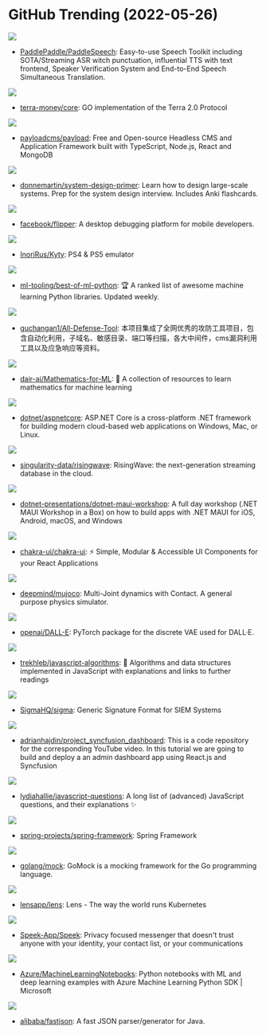 # GitHub Trending (2022-05-26)

![](https://img.shields.io/badge/C%2B%2B-New%20151-green?style=flat-square&logo=appveyor)
- [PaddlePaddle/PaddleSpeech](https://github.com/PaddlePaddle/PaddleSpeech): Easy-to-use Speech Toolkit including SOTA/Streaming ASR witch punctuation, influential TTS with text frontend, Speaker Verification System and End-to-End Speech Simultaneous Translation.

![](https://img.shields.io/badge/JavaScript-New%2066-green?style=flat-square&logo=appveyor)
- [terra-money/core](https://github.com/terra-money/core): GO implementation of the Terra 2.0 Protocol

![](https://img.shields.io/badge/TypeScript-New%20310-green?style=flat-square&logo=appveyor)
- [payloadcms/payload](https://github.com/payloadcms/payload): Free and Open-source Headless CMS and Application Framework built with TypeScript, Node.js, React and MongoDB

![](https://img.shields.io/badge/Python-New%20142-green?style=flat-square&logo=appveyor)
- [donnemartin/system-design-primer](https://github.com/donnemartin/system-design-primer): Learn how to design large-scale systems. Prep for the system design interview. Includes Anki flashcards.

![](https://img.shields.io/badge/TypeScript-New%2054-green?style=flat-square&logo=appveyor)
- [facebook/flipper](https://github.com/facebook/flipper): A desktop debugging platform for mobile developers.

![](https://img.shields.io/badge/C%2B%2B-New%2087-green?style=flat-square&logo=appveyor)
- [InoriRus/Kyty](https://github.com/InoriRus/Kyty): PS4 & PS5 emulator

![](https://img.shields.io/badge/Python-New%20152-green?style=flat-square&logo=appveyor)
- [ml-tooling/best-of-ml-python](https://github.com/ml-tooling/best-of-ml-python): 🏆 A ranked list of awesome machine learning Python libraries. Updated weekly.

![](https://img.shields.io/badge/none-New%2085-green?style=flat-square&logo=appveyor)
- [guchangan1/All-Defense-Tool](https://github.com/guchangan1/All-Defense-Tool): 本项目集成了全网优秀的攻防工具项目，包含自动化利用，子域名、敏感目录、端口等扫描，各大中间件，cms漏洞利用工具以及应急响应等资料。

![](https://img.shields.io/badge/none-New%20609-green?style=flat-square&logo=appveyor)
- [dair-ai/Mathematics-for-ML](https://github.com/dair-ai/Mathematics-for-ML): 🧮 A collection of resources to learn mathematics for machine learning

![](https://img.shields.io/badge/C%23-New%2024-green?style=flat-square&logo=appveyor)
- [dotnet/aspnetcore](https://github.com/dotnet/aspnetcore): ASP.NET Core is a cross-platform .NET framework for building modern cloud-based web applications on Windows, Mac, or Linux.

![](https://img.shields.io/badge/Rust-New%20107-green?style=flat-square&logo=appveyor)
- [singularity-data/risingwave](https://github.com/singularity-data/risingwave): RisingWave: the next-generation streaming database in the cloud.

![](https://img.shields.io/badge/C%23-New%2061-green?style=flat-square&logo=appveyor)
- [dotnet-presentations/dotnet-maui-workshop](https://github.com/dotnet-presentations/dotnet-maui-workshop): A full day workshop (.NET MAUI Workshop in a Box) on how to build apps with .NET MAUI for iOS, Android, macOS, and Windows

![](https://img.shields.io/badge/TypeScript-New%2039-green?style=flat-square&logo=appveyor)
- [chakra-ui/chakra-ui](https://github.com/chakra-ui/chakra-ui): ⚡️ Simple, Modular & Accessible UI Components for your React Applications

![](https://img.shields.io/badge/C-New%20160-green?style=flat-square&logo=appveyor)
- [deepmind/mujoco](https://github.com/deepmind/mujoco): Multi-Joint dynamics with Contact. A general purpose physics simulator.

![](https://img.shields.io/badge/Python-New%2034-green?style=flat-square&logo=appveyor)
- [openai/DALL-E](https://github.com/openai/DALL-E): PyTorch package for the discrete VAE used for DALL·E.

![](https://img.shields.io/badge/JavaScript-New%20199-green?style=flat-square&logo=appveyor)
- [trekhleb/javascript-algorithms](https://github.com/trekhleb/javascript-algorithms): 📝 Algorithms and data structures implemented in JavaScript with explanations and links to further readings

![](https://img.shields.io/badge/Python-New%208-green?style=flat-square&logo=appveyor)
- [SigmaHQ/sigma](https://github.com/SigmaHQ/sigma): Generic Signature Format for SIEM Systems

![](https://img.shields.io/badge/JavaScript-New%2073-green?style=flat-square&logo=appveyor)
- [adrianhajdin/project_syncfusion_dashboard](https://github.com/adrianhajdin/project_syncfusion_dashboard): This is a code repository for the corresponding YouTube video. In this tutorial we are going to build and deploy a an admin dashboard app using React.js and Syncfusion

![](https://img.shields.io/badge/none-New%2022-green?style=flat-square&logo=appveyor)
- [lydiahallie/javascript-questions](https://github.com/lydiahallie/javascript-questions): A long list of (advanced) JavaScript questions, and their explanations ✨

![](https://img.shields.io/badge/Java-New%2024-green?style=flat-square&logo=appveyor)
- [spring-projects/spring-framework](https://github.com/spring-projects/spring-framework): Spring Framework

![](https://img.shields.io/badge/Go-New%2010-green?style=flat-square&logo=appveyor)
- [golang/mock](https://github.com/golang/mock): GoMock is a mocking framework for the Go programming language.

![](https://img.shields.io/badge/TypeScript-New%2010-green?style=flat-square&logo=appveyor)
- [lensapp/lens](https://github.com/lensapp/lens): Lens - The way the world runs Kubernetes

![](https://img.shields.io/badge/C%2B%2B-New%2030-green?style=flat-square&logo=appveyor)
- [Speek-App/Speek](https://github.com/Speek-App/Speek): Privacy focused messenger that doesn't trust anyone with your identity, your contact list, or your communications

![](https://img.shields.io/badge/Jupyter%20Notebook-New%202-green?style=flat-square&logo=appveyor)
- [Azure/MachineLearningNotebooks](https://github.com/Azure/MachineLearningNotebooks): Python notebooks with ML and deep learning examples with Azure Machine Learning Python SDK | Microsoft

![](https://img.shields.io/badge/Java-New%2017-green?style=flat-square&logo=appveyor)
- [alibaba/fastjson](https://github.com/alibaba/fastjson): A fast JSON parser/generator for Java.


